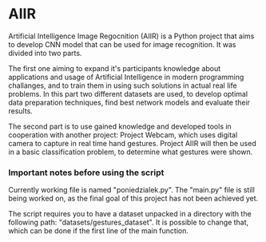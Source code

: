 # AIIR
Artificial Intelligence Image Regocnition (AIIR) is a Python project that aims to develop CNN model that can be used for image recognition. It was divided into two parts. 

The first one aiming to expand it's participants knowledge about applications and usage of Artificial Intelligence in modern programming challanges, and to train them in using such solutions in actual real life problems. In this part two different datasets are used, to develop optimal data preparation techniques, find best network models and evaluate their results.

The second part is to use gained knowledge and developed tools in cooperation with another project: Project Webcam, which uses digital camera to capture in real time hand gestures. Project AIIR will then be used in a basic classification problem, to determine what gestures were shown.


### Important notes before using the script
Currently working file is named "poniedzialek.py". The "main.py" file is still being worked on, as the final goal of this project has not been achieved yet.

The script requires you to have a dataset unpacked in a directory with the following path: "datasets/gestures_dataset".
It is possible to change that, which can be done if the first line of the main function. 

